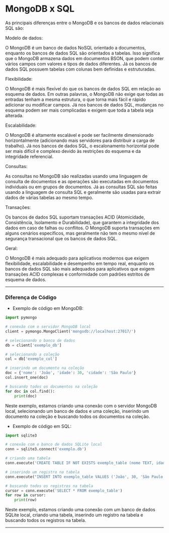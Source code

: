 # MongoDB x SQL

As principais diferenças entre o MongoDB e os bancos de dados relacionais SQL são:

Modelo de dados: 

O MongoDB é um banco de dados NoSQL orientado a documentos, enquanto os bancos de dados SQL são orientados a tabelas. Isso significa que o MongoDB armazena dados em documentos BSON, que podem conter vários campos com valores e tipos de dados diferentes. Já os bancos de dados SQL possuem tabelas com colunas bem definidas e estruturadas.

Flexibilidade:

 O MongoDB é mais flexível do que os bancos de dados SQL em relação ao esquema de dados. Em outras palavras, o MongoDB não exige que todas as entradas tenham a mesma estrutura, o que torna mais fácil e rápido adicionar ou modificar campos. Já nos bancos de dados SQL, mudanças no esquema podem ser mais complicadas e exigem que toda a tabela seja alterada.

Escalabilidade: 

O MongoDB é altamente escalável e pode ser facilmente dimensionado horizontalmente (adicionando mais servidores para distribuir a carga de trabalho). Já nos bancos de dados SQL, o escalonamento horizontal pode ser mais difícil e complexo devido às restrições do esquema e da integridade referencial.

Consultas: 

As consultas no MongoDB são realizadas usando uma linguagem de consulta de documentos e as operações são executadas em documentos individuais ou em grupos de documentos. Já as consultas SQL são feitas usando a linguagem de consulta SQL e geralmente são usadas para extrair dados de várias tabelas ao mesmo tempo.

Transações: 

Os bancos de dados SQL suportam transações ACID (Atomicidade, Consistência, Isolamento e Durabilidade), que garantem a integridade dos dados em caso de falhas ou conflitos. O MongoDB suporta transações em alguns cenários específicos, mas geralmente não tem o mesmo nível de segurança transacional que os bancos de dados SQL.

Geral: 

O MongoDB é mais adequado para aplicativos modernos que exigem flexibilidade, escalabilidade e desempenho em tempo real, enquanto os bancos de dados SQL são mais adequados para aplicativos que exigem transações ACID complexas e conformidade com padrões estritos de esquema de dados.

---

### Diferença de Código

* Exemplo de código em MongoDB:

~~~py
import pymongo

# conexão com o servidor MongoDB local
client = pymongo.MongoClient('mongodb://localhost:27017/')

# selecionando o banco de dados
db = client['exemplo_db']

# selecionando a coleção
col = db['exemplo_col']

# inserindo um documento na coleção
doc = {'nome': 'João', 'idade': 30, 'cidade': 'São Paulo'}
col.insert_one(doc)

# buscando todos os documentos na coleção
for doc in col.find():
    print(doc)
~~~

Neste exemplo, estamos criando uma conexão com o servidor MongoDB local, selecionando um banco de dados e uma coleção, inserindo um documento na coleção e buscando todos os documentos na coleção.

* Exemplo de código em SQL:

~~~py
import sqlite3

# conexão com o banco de dados SQLite local
conn = sqlite3.connect('exemplo.db')

# criando uma tabela
conn.execute('CREATE TABLE IF NOT EXISTS exemplo_table (nome TEXT, idade INT, cidade TEXT)')

# inserindo um registro na tabela
conn.execute("INSERT INTO exemplo_table VALUES ('João', 30, 'São Paulo')")

# buscando todos os registros na tabela
cursor = conn.execute('SELECT * FROM exemplo_table')
for row in cursor:
    print(row)
~~~

Neste exemplo, estamos criando uma conexão com um banco de dados SQLite local, criando uma tabela, inserindo um registro na tabela e buscando todos os registros na tabela.

---